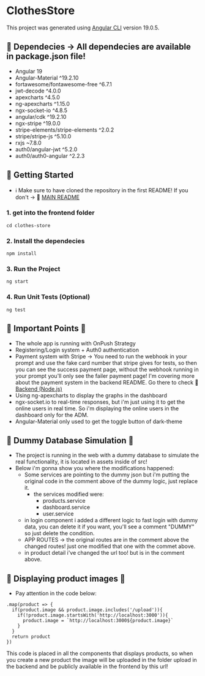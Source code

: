 # ClothesStore

This project was generated using [Angular CLI](https://github.com/angular/angular-cli) version 19.0.5.

## 🧾 Dependecies -> All dependecies are available in package.json file!
- Angular 19
- Angular-Material ^19.2.10
- fortawesome/fontawesome-free ^6.7.1
- jwt-decode ^4.0.0
- apexcharts ^4.5.0
- ng-apexcharts ^1.15.0
- ngx-socket-io ^4.8.5
- angular/cdk ^19.2.10
- ngx-stripe ^19.0.0
- stripe-elements/stripe-elements ^2.0.2
- stripe/stripe-js ^5.10.0
- rxjs ~7.8.0
- auth0/angular-jwt ^5.2.0
- auth0/auth0-angular ^2.2.3

## 🚀 Getting Started 
- ℹ️ Make sure to have cloned the repository in the first README! If you don't  -> 🔗 [MAIN README](../README.md)
  
### 1. get into the frontend folder
   ```
  cd clothes-store
  ```
### 2. Install the dependecies
   ```
  npm install
  ```
### 3. Run the Project
   ```
  ng start
  ```
### 4. Run Unit Tests (Optional)
   ```
  ng test
  ```

## 📌 Important Points 📌
- The whole app is running with OnPush Strategy
- Registering/Login system + Auth0 authentication 
- Payment system with Stripe -> You need to run the webhook in your prompt and use the fake card number that stripe gives for tests, so then you can see the success payment page, without the webhook running in your prompt you'll only see the failer payment page! I'm covering more about the payment system in the backend README. Go there to check 🔗 [Backend (Node.js)](../api_clothe-store/README.md)
- Using ng-apexcharts to display the graphs in the dashboard
- ngx-socket.io to real-time responses, but i'm just using it to get the online users in real time. So i'm displaying the online users in the dashboard only for the ADM.
- Angular-Material only used to get the toggle button of dark-theme

## 📌 Dummy Database Simulation 📌
- The project is running in the web with a dummy database to simulate the real functionality, it is located in assets inside of src!
- Below i'm gonna show you where the modifications happened:
    - Some services are pointing to the dummy json but i'm putting the original code in the comment above of the dummy logic, just replace it.
      - the services modified were:
          - products.service
          - dashboard.service
          - user.service
    - in login component i added a different logic to fast login with dummy data, you can delete it if you want, you'll see a comment "DUMMY" so just delete the condition.
    - APP ROUTES -> the original routes are in the comment above the changed routes! just one modified that one with the commet above.
    - in product detail i've changed the url too! but is in the comment above.
      
## 📌 Displaying product images 📌
- Pay attention in the code below:
```
.map(product => {
  if(product.image && product.image.includes('/upload')){
    if(!product.image.startsWith('http://localhost:3000')){
      product.image = `http://localhost:3000${product.image}`
    }
  }
  return product
})
```
This code is placed in all the components that displays products, so when you create a new product the image will be uploaded in the folder upload in the backend and be publicly available in the frontend by this url!





